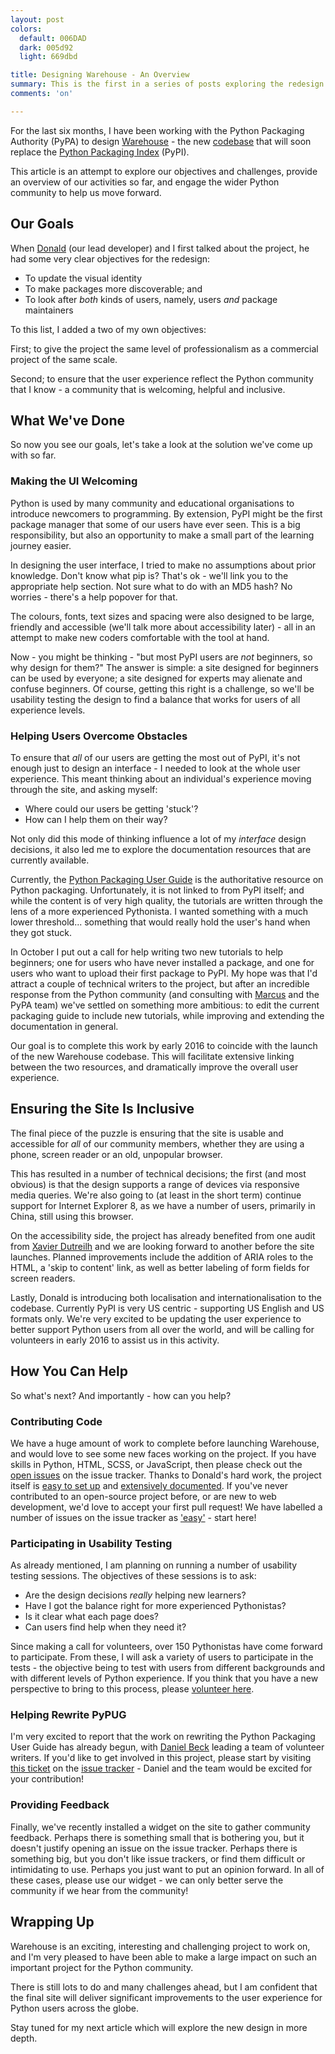 ```yaml
---
layout: post
colors:
  default: 006DAD
  dark: 005d92
  light: 669dbd

title: Designing Warehouse - An Overview
summary: This is the first in a series of posts exploring the redesign of Warehouse - the replacement codebase for the Python Packaging Index (PyPI).
comments: 'on'

---
```

For the last six months, I have been working with the Python Packaging Authority (PyPA) to design [Warehouse](https://warehouse.python.org/) - the new [codebase](https://github.com/pypa/warehouse) that will soon replace the [Python Packaging Index](https://pypi.python.org/pypi) (PyPI).

This article is an attempt to explore our objectives and challenges, provide an overview of our activities so far, and engage the wider Python community to help us move forward.

## Our Goals

When [Donald](https://caremad.io/about/) (our lead developer) and I first talked about the project, he had some very clear objectives for the redesign:

- To update the visual identity
- To make packages more discoverable; and
- To look after *both* kinds of users, namely, users *and* package maintainers

To this list, I added a two of my own objectives:

First; to give the project the same level of professionalism as a commercial project of the same scale.

Second; to ensure that the user experience reflect the Python community that I know - a community that is welcoming, helpful and inclusive.

## What We've Done

So now you see our goals, let's take a look at the solution we've come up with so far.

### Making the UI Welcoming

Python is used by many community and educational organisations to introduce newcomers to programming.  By extension, PyPI might be the first package manager that some of our users have ever seen.  This is a big responsibility, but also an opportunity to make a small part of the learning journey easier.

In designing the user interface, I tried to make no assumptions about prior knowledge. Don't know what pip is?  That's ok - we'll link you to the appropriate help section.  Not sure what to do with an MD5 hash?  No worries - there's a help popover for that.

The colours, fonts, text sizes and spacing were also designed to be large, friendly and accessible (we'll talk more about accessibility later) - all in an attempt to make new coders comfortable with the tool at hand.

Now - you might be thinking - "but most PyPI users are *not* beginners, so why design for them?"  The answer is simple: a site designed for beginners can be used by everyone; a site designed for experts may alienate and confuse beginners. Of course, getting this right is a challenge, so we'll be usability testing the design to find a balance that works for users of all experience levels.

### Helping Users Overcome Obstacles

To ensure that *all* of our users are getting the most out of PyPI, it's not enough just to design an interface - I needed to look at the whole user experience. This meant thinking about an individual's experience moving through the site, and asking myself:

- Where could our users be getting 'stuck'?
- How can I help them on their way?

Not only did this mode of thinking influence a lot of my *interface* design decisions, it also led me to explore the documentation resources that are currently available.

Currently, the [Python Packaging User Guide](https://packaging.python.org/en/latest/) is the authoritative resource on Python packaging.  Unfortunately, it is not linked to from PyPI itself; and while the content is of very high quality, the tutorials are written through the lens of a more experienced Pythonista. I wanted something with a much lower threshold... something that would really hold the user's hand when they got stuck.

In October I put out a call for help writing two new tutorials to help beginners; one for users who have never installed a package, and one for users who want to upload their first package to PyPI. My hope was that I'd attract a couple of technical writers to the project, but after an incredible response from the Python community (and consulting with [Marcus](https://github.com/qwcode) and the PyPA team) we've settled on something more ambitious: to edit the current packaging guide to include new tutorials, while improving and extending the documentation in general.

Our goal is to complete this work by early 2016 to coincide with the launch of the new Warehouse codebase. This will facilitate extensive linking between the two resources,  and dramatically improve the overall user experience.

## Ensuring the Site Is Inclusive

The final piece of the puzzle is ensuring that the site is usable and accessible for *all* of our community members, whether they are using a phone, screen reader or an old, unpopular browser.

This has resulted in a number of technical decisions; the first (and most obvious) is that the design supports a range of devices via responsive media queries.  We're also going to (at least in the short term) continue support for Internet Explorer 8, as we have a number of users, primarily in China, still using this browser.

On the accessibility side, the project has already benefited from one audit from [Xavier Dutreilh](http://xavier.dutreilh.com/) and we are looking forward to another before the site launches. Planned improvements include the addition of ARIA roles to the HTML, a 'skip to content' link, as well as better labeling of form fields for screen readers.

Lastly, Donald is introducing both localisation and internationalisation to the codebase. Currently PyPI is very US centric - supporting US English and US formats only. We're very excited to be updating the user experience to better support Python users from all over the world, and will be calling for volunteers in early 2016 to assist us in this activity.

## How You Can Help
So what's next?  And importantly - how can you help?

### Contributing Code

We have a huge amount of work to complete before launching Warehouse, and would love to see some new faces working on the project. If you have skills in Python, HTML, SCSS, or JavaScript, then please check out the [open issues](https://github.com/pypa/warehouse/issues) on the issue tracker.  Thanks to Donald's hard work, the project itself is [easy to set up](https://warehouse.readthedocs.org/development/getting-started/) and [extensively documented](https://warehouse.readthedocs.org/).  If you've never contributed to an open-source project before, or are new to web development, we'd love to accept your first pull request! We have labelled a number of issues on the issue tracker as ['easy'](https://github.com/pypa/warehouse/issues?q=is%3Aopen+is%3Aissue+label%3Aeasy) - start here!

### Participating in Usability Testing

As already mentioned, I am planning on running a number of usability testing sessions. The objectives of these sessions is to ask:

- Are the design decisions *really* helping new learners?
- Have I got the balance right for more experienced Pythonistas?
- Is it clear what each page does?
- Can users find help when they need it?

Since making a call for volunteers, over 150 Pythonistas have come forward to participate.  From these, I will ask a variety of users to participate in the tests - the objective being to test with users from different backgrounds and with different levels of Python experience.  If you think that you have a new perspective to bring to this process, please [volunteer here](https://docs.google.com/forms/d/14YJvKOVIzFjXkhUq5y0GnD3FYq4xUuW-oIGypSuvJhQ/viewform).

### Helping Rewrite PyPUG

I'm very excited to report that the work on rewriting the Python Packaging User Guide has already begun, with [Daniel Beck](http://danieldbeck.com/) leading a team of volunteer writers. If you'd like to get involved in this project, please start by visiting [this ticket](https://github.com/pypa/python-packaging-user-guide/issues/194) on the [issue tracker](https://github.com/pypa/python-packaging-user-guide/issues) - Daniel and the team would be excited for your contribution!

### Providing Feedback

Finally, we've recently installed a widget on the site to gather community feedback.  Perhaps there is something small that is bothering you, but it doesn't justify opening an issue on the issue tracker. Perhaps there is something big, but you don't like issue trackers, or find them difficult or intimidating to use. Perhaps you just want to put an opinion forward.  In all of these cases, please use our widget - we can only better serve the community if we hear from the community!

## Wrapping Up

Warehouse is an exciting, interesting and challenging project to work on, and I'm very pleased to have been able to make a large impact on such an important project for the Python community.

There is still lots to do and many challenges ahead, but I am confident that the final site will deliver significant improvements to the user experience for Python users across the globe.

Stay tuned for my next article which will explore the new design in more depth.
